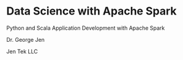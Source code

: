 # Data Science with Apache Spark

Python and Scala Application Development with Apache Spark

Dr. George Jen

Jen Tek LLC

